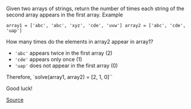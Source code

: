 Given two arrays of strings, return the number of times each string of the second array appears in the first array.
Example

`array1 = ['abc', 'abc', 'xyz', 'cde', 'uvw']
array2 = ['abc', 'cde', 'uap']`

How many times do the elements in array2 appear in array1?

  * ``'abc'`` appears twice in the first array (2)
  * ``'cde'`` appears only once (1)
  * ``'uap'`` does not appear in the first array (0)

Therefore, `solve(array1, array2) = [2, 1, 0]``

Good luck!

[Source](https://www.codewars.com/kata/59ca8e8e1a68b7de740001f4)
